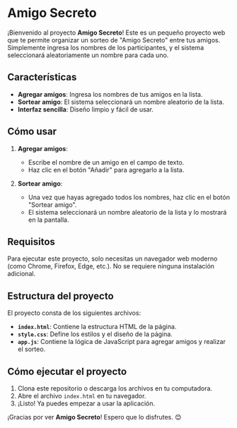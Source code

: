 # Amigo Secreto

¡Bienvenido al proyecto **Amigo Secreto**! Este es un pequeño proyecto web que te permite organizar un sorteo de "Amigo Secreto" entre tus amigos. Simplemente ingresa los nombres de los participantes, y el sistema seleccionará aleatoriamente un nombre para cada uno.

## Características

- **Agregar amigos**: Ingresa los nombres de tus amigos en la lista.
- **Sortear amigo**: El sistema seleccionará un nombre aleatorio de la lista.
- **Interfaz sencilla**: Diseño limpio y fácil de usar.

## Cómo usar

1. **Agregar amigos**:
   - Escribe el nombre de un amigo en el campo de texto.
   - Haz clic en el botón "Añadir" para agregarlo a la lista.

2. **Sortear amigo**:
   - Una vez que hayas agregado todos los nombres, haz clic en el botón "Sortear amigo".
   - El sistema seleccionará un nombre aleatorio de la lista y lo mostrará en la pantalla.

## Requisitos

Para ejecutar este proyecto, solo necesitas un navegador web moderno (como Chrome, Firefox, Edge, etc.). No se requiere ninguna instalación adicional.

## Estructura del proyecto

El proyecto consta de los siguientes archivos:

- **`index.html`**: Contiene la estructura HTML de la página.
- **`style.css`**: Define los estilos y el diseño de la página.
- **`app.js`**: Contiene la lógica de JavaScript para agregar amigos y realizar el sorteo.

## Cómo ejecutar el proyecto

1. Clona este repositorio o descarga los archivos en tu computadora.
2. Abre el archivo `index.html` en tu navegador.
3. ¡Listo! Ya puedes empezar a usar la aplicación.


¡Gracias por ver **Amigo Secreto**! Espero que lo disfrutes. 😊
